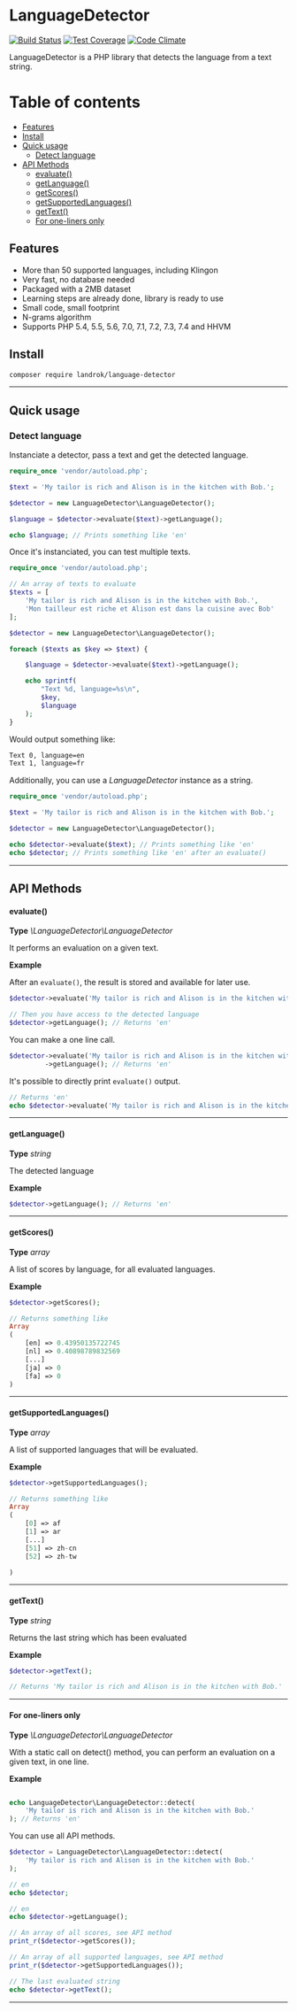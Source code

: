 LanguageDetector
================

[![Build Status](https://travis-ci.org/landrok/language-detector.svg?branch=master)](https://travis-ci.org/landrok/language-detector)
[![Test Coverage](https://codeclimate.com/github/landrok/language-detector/badges/coverage.svg)](https://codeclimate.com/github/landrok/language-detector/coverage)
[![Code Climate](https://codeclimate.com/github/landrok/language-detector/badges/gpa.svg)](https://codeclimate.com/github/landrok/language-detector)

LanguageDetector is a PHP library that detects the language from a text
string.

Table of contents
=================
- [Features](#features)
- [Install](#install)
- [Quick usage](#quick-usage)
  - [Detect language](#detect-language)
- [API Methods](#api-methods)
  - [evaluate()](#evaluate)
  - [getLanguage()](#getlanguage)
  - [getScores()](#getscores)
  - [getSupportedLanguages()](#getsupportedlanguages)
  - [getText()](#gettext)
  - [For one-liners only](#for-one-liners-only)


Features
--------

- More than 50 supported languages, including Klingon
- Very fast, no database needed
- Packaged with a 2MB dataset
- Learning steps are already done, library is ready to use
- Small code, small footprint
- N-grams algorithm
- Supports PHP 5.4, 5.5, 5.6, 7.0, 7.1, 7.2, 7.3, 7.4 and HHVM


Install
------------

```sh
composer require landrok/language-detector
```

________________________________________________________________________

Quick usage
-----------

### Detect language

Instanciate a detector, pass a text and get the detected language.

```php
require_once 'vendor/autoload.php';

$text = 'My tailor is rich and Alison is in the kitchen with Bob.';

$detector = new LanguageDetector\LanguageDetector();

$language = $detector->evaluate($text)->getLanguage();

echo $language; // Prints something like 'en'
```

Once it's instanciated, you can test multiple texts.

```php
require_once 'vendor/autoload.php';

// An array of texts to evaluate
$texts = [
    'My tailor is rich and Alison is in the kitchen with Bob.',
    'Mon tailleur est riche et Alison est dans la cuisine avec Bob'
];

$detector = new LanguageDetector\LanguageDetector();

foreach ($texts as $key => $text) {

    $language = $detector->evaluate($text)->getLanguage();

    echo sprintf(
        "Text %d, language=%s\n",
        $key,
        $language
    );
}

```

Would output something like:

```sh
Text 0, language=en
Text 1, language=fr
```

Additionally, you can use a _LanguageDetector_ instance as a string.

```php
require_once 'vendor/autoload.php';

$text = 'My tailor is rich and Alison is in the kitchen with Bob.';

$detector = new LanguageDetector\LanguageDetector();

echo $detector->evaluate($text); // Prints something like 'en'
echo $detector; // Prints something like 'en' after an evaluate()
```

________________________________________________________________________

API Methods
-----------

#### evaluate()

__Type__ *\LanguageDetector\LanguageDetector*

It performs an evaluation on a given text.

__Example__

After an `evaluate()`, the result is stored and available for later use.

```php
$detector->evaluate('My tailor is rich and Alison is in the kitchen with Bob.');

// Then you have access to the detected language
$detector->getLanguage(); // Returns 'en'
```

You can make a one line call.

```php
$detector->evaluate('My tailor is rich and Alison is in the kitchen with Bob.')
         ->getLanguage(); // Returns 'en'
```

It's possible to directly print `evaluate()` output.

```php
// Returns 'en'
echo $detector->evaluate('My tailor is rich and Alison is in the kitchen with Bob.');

```
________________________________________________________________________

#### getLanguage()

__Type__ *string*

The detected language

__Example__

```php
$detector->getLanguage(); // Returns 'en'
```
________________________________________________________________________

#### getScores()

__Type__ *array*

A list of scores by language, for all evaluated languages.

__Example__

```php
$detector->getScores();

// Returns something like
Array
(
    [en] => 0.43950135722745
    [nl] => 0.40898789832569
    [...]
    [ja] => 0
    [fa] => 0
)


```
________________________________________________________________________
#### getSupportedLanguages()

__Type__ *array*

A list of supported languages that will be evaluated.

__Example__

```php
$detector->getSupportedLanguages();

// Returns something like
Array
(
    [0] => af
    [1] => ar
    [...]
    [51] => zh-cn
    [52] => zh-tw

)
```
________________________________________________________________________
#### getText()

__Type__ *string*

Returns the last string which has been evaluated

__Example__

```php
$detector->getText();

// Returns 'My tailor is rich and Alison is in the kitchen with Bob.'
```
________________________________________________________________________

#### For one-liners only

__Type__ *\LanguageDetector\LanguageDetector*

With a static call on detect() method, you can perform an evaluation on
a given text, in one line.

__Example__

```php

echo LanguageDetector\LanguageDetector::detect(
    'My tailor is rich and Alison is in the kitchen with Bob.'
); // Returns 'en'
```

You can use all API methods.

```php
$detector = LanguageDetector\LanguageDetector::detect(
    'My tailor is rich and Alison is in the kitchen with Bob.'
);

// en
echo $detector;

// en
echo $detector->getLanguage();

// An array of all scores, see API method
print_r($detector->getScores());

// An array of all supported languages, see API method
print_r($detector->getSupportedLanguages());

// The last evaluated string
echo $detector->getText();

```
________________________________________________________________________
